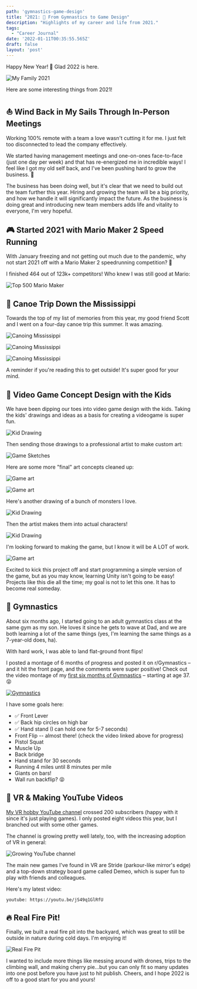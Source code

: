 ```yaml
---
path: 'gymnastics-game-design'
title: "2021: 🤸 From Gymnastics to Game Design"
description: "Highlights of my career and life from 2021."
tags:
  - "Career Journal"
date: '2022-01-11T00:35:55.565Z'
draft: false
layout: 'post'
---
```


Happy New Year! 🥳 Glad 2022 is here.

![My Family 2021](./grabanski-family-2021.jpg)

Here are some interesting things from 2021!

## ⛵️ Wind Back in My Sails Through In-Person Meetings

Working 100% remote with a team a love wasn't cutting it for me. I just felt too disconnected to lead the company effectively. 

We started having management meetings and one-on-ones face-to-face (just one day per week) and that has re-energized me in incredible ways! I feel like I got my old self back, and I've been pushing hard to grow the business. 🕺

The business has been doing well, but it's clear that we need to build out the team further this year. Hiring and growing the team will be a big priority, and how we handle it will significantly impact the future. As the business is doing great and introducing new team members adds life and vitality to everyone, I'm very hopeful.

## 🎮 Started 2021 with Mario Maker 2 Speed Running

With January freezing and not getting out much due to the pandemic, why not start 2021 off with a Mario Maker 2 speedrunning competition? 🤪

I finished 464 out of 123k+ competitors! Who knew I was still good at Mario:

![Top 500 Mario Maker](./top-500-mario.jpeg)

## 🛶 Canoe Trip Down the Mississippi

Towards the top of my list of memories from this year, my good friend Scott and I went on a four-day canoe trip this summer. It was amazing.

![Canoing Mississippi](./canoing-mississippi3.jpg)

![Canoing Mississippi](./canoing-mississippi.jpg)

![Canoing Mississippi](./canoing-mississippi2.jpg)

A reminder if you're reading this to get outside! It's super good for your mind.

## 🎨 Video Game Concept Design with the Kids

We have been dipping our toes into video game design with the kids. Taking the kids' drawings and ideas as a basis for creating a videogame is super fun.

![Kid Drawing](./game-drawings.jpeg)

Then sending those drawings to a professional artist to make custom art:

![Game Sketches](./game-pro-drawings.jpg)

Here are some more "final" art concepts cleaned up:

![Game art](./game-art3.jpg)

![Game art](./game-art2.jpg)

Here's another drawing of a bunch of monsters I love.

![Kid Drawing](./game-drawings-monsters.jpg)

Then the artist makes them into actual characters!

![Kid Drawing](./monster-sketches.jpg)

I'm looking forward to making the game, but I know it will be A LOT of work.

![Game art](./game-art.png)

Excited to kick this project off and start programming a simple version of the game, but as you may know, learning Unity isn't going to be easy! Projects like this die all the time; my goal is not to let this one. It has to become real someday.

## 🤸 Gymnastics

About six months ago, I started going to an adult gymnastics class at the same gym as my son. He loves it since he gets to wave at Dad, and we are both learning a lot of the same things (yes, I'm learning the same things as a 7-year-old does, ha).

With hard work, I was able to land flat-ground front flips!

I posted a montage of 6 months of progress and posted it on r/Gymnastics – and it hit the front page, and the comments were super positive! Check out the video montage of my [first six months of Gymnastics](https://www.reddit.com/r/Gymnastics/comments/rtb6c0/first_6_months_of_gymnastics_starting_at_age_37/) – starting at age 37. 😝

[![Gymnastics](./gymnastics.png)](https://www.reddit.com/r/Gymnastics/comments/rtb6c0/first_6_months_of_gymnastics_starting_at_age_37/)

I have some goals here:

- ✅ Front Lever
- ✅ Back hip circles on high bar
- ✅ Hand stand (I can hold one for 5-7 seconds)
- Front Flip -- almost there! (check the video linked above for progress)
- Pistol Squat
- Muscle Up
- Back bridge
- Hand stand for 30 seconds
- Running 4 miles until 8 minutes per mile
- Giants on bars!
- Wall run backflip? 😝

## 🥽 VR & Making YouTube Videos

[My VR hobby YouTube channel](https://www.youtube.com/channel/UC5W6ZgJB40-2NUYkhuqs2GA) crossed 200 subscribers (happy with it since it's just playing games). I only posted eight videos this year, but I branched out with some other games. 

The channel is growing pretty well lately, too, with the increasing adoption of VR in general:

![Growing YouTube channel](./youtube-analytics.jpeg)

The main new games I've found in VR are Stride (parkour-like mirror's edge) and a top-down strategy board game called Demeo, which is super fun to play with friends and colleagues.

Here's my latest video:

`youtube: https://youtu.be/jS49q1GlRfU`

## 🔥 Real Fire Pit!

Finally, we built a real fire pit into the backyard, which was great to still be outside in nature during cold days. I'm enjoying it!

![Real Fire Pit](./real-firepit.jpeg)

I wanted to include more things like messing around with drones, trips to the climbing wall, and making cherry pie...but you can only fit so many updates into one post before you have just to hit publish. Cheers, and I hope 2022 is off to a good start for you and yours!